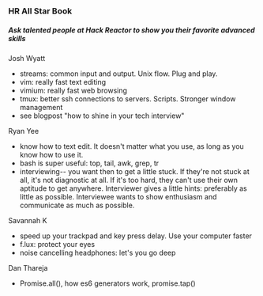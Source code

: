 ### HR All Star Book

##### Ask talented people at Hack Reactor to show you their favorite advanced skills

Josh Wyatt
   - streams: common input and output. Unix flow. Plug and play.
   - vim: really fast text editing
   - vimium: really fast web browsing
   - tmux: better ssh connections to servers. Scripts. Stronger window management
   - see blogpost "how to shine in your tech interview"

Ryan Yee
   - know how to text edit. It doesn't matter what you use, as long as you know how to use it. 
   - bash is super useful: top, tail, awk, grep, tr
   - interviewing-- you want then to get a little stuck. If they're not stuck at all, it's not diagnostic at all. If it's too hard, they can't use their own aptitude to get anywhere. Interviewer gives a little hints: preferably as little as possible.  Interviewee wants to show enthusiasm and communicate as much as possible. 

Savannah K
  - speed up your trackpad and key press delay. Use your computer faster
  - f.lux: protect your eyes
  - noise cancelling headphones: let's you go deep

Dan Thareja
- Promise.all(), how es6 generators work, promise.tap()
